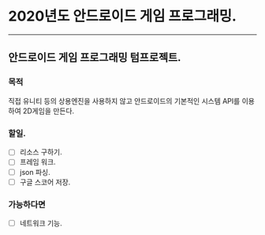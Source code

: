 # 2020년도 안드로이드 게임 프로그래밍.
---
## 안드로이드 게임 프로그래밍 텀프로젝트.

### 목적
직접 유니티 등의 상용엔진을 사용하지 않고 안드로이드의 기본적인 시스템 API를 이용하여 2D게임을 만든다.
##### 



### 할일.
- [ ] 리소스 구하기.
- [ ] 프레임 워크.
- [ ] json 파싱.
- [ ] 구글 스코어 저장.
### 가능하다면
- [ ] 네트워크 기능.
